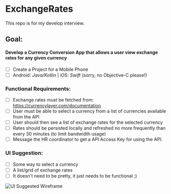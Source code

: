 # ExchangeRates
This repo is for my develop interview. 

## Goal:

#### Develop a Currency Conversion App that allows a user view exchange rates for any given currency

- [ ] Create a Project for a Mobile Phone
- [ ] Android: _Java/Kotlin_ | iOS: _Swift_ (sorry, no Objective-C please!)
### Functional Requirements:
- [ ] Exchange rates must be fetched from: https://currencylayer.com/documentation  
- [ ] User must be able to select a currency from a list of currencies available from the API
- [ ] User should then see a list of exchange rates for the selected currency
- [ ] Rates should be persisted locally and refreshed no more frequently than every 30 minutes (to limit bandwidth usage)
- [ ] Message the HR coordinator to get a API Access Key for using the API.

### UI Suggestion:
- [ ] Some way to select a currency
- [ ] A list/grid of exchange rates
- [ ] It doesn't need to be pretty, it just needs to be functional ;)

![UI Suggested Wireframe](https://github.com/Pay-Baymax/MobileDeveloperChallenge/raw/master/ui_suggestion.png)
